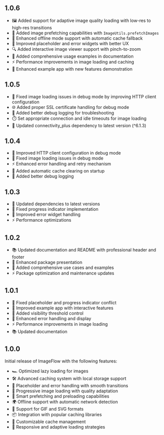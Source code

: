 ## 1.0.6

* 🖼️ Added support for adaptive image quality loading with low-res to high-res transitions
* 🔄 Added image prefetching capabilities with `ImageUtils.prefetchImages`
* 📱 Enhanced offline mode support with automatic cache fallback
* 💫 Improved placeholder and error widgets with better UX
* 🔍 Added interactive image viewer support with pinch-to-zoom
* 📝 Added comprehensive usage examples in documentation
* ⚡ Performance improvements in image loading and caching
* 🎨 Enhanced example app with new features demonstration

## 1.0.5

* 🔧 Fixed image loading issues in debug mode by improving HTTP client configuration
* 🌐 Added proper SSL certificate handling for debug mode
* 📝 Added better debug logging for troubleshooting
* ⏱️ Set appropriate connection and idle timeouts for image loading
* 🚀 Updated connectivity_plus dependency to latest version (^6.1.3)

## 1.0.4

* 🔧 Improved HTTP client configuration in debug mode
* 🐛 Fixed image loading issues in debug mode
* ⚡ Enhanced error handling and retry mechanism
* 🔄 Added automatic cache clearing on startup
* 📝 Added better debug logging

## 1.0.3

* 🔄 Updated dependencies to latest versions
* 🐛 Fixed progress indicator implementation
* 🎨 Improved error widget handling
* ⚡ Performance optimizations

## 1.0.2

* 📚 Updated documentation and README with professional header and footer
* 🎨 Enhanced package presentation
* 🔧 Added comprehensive use cases and examples
* ⚡ Package optimization and maintenance updates

## 1.0.1

* 🐛 Fixed placeholder and progress indicator conflict
* 🎨 Improved example app with interactive features
* 📱 Added visibility threshold control
* 🔄 Enhanced error handling and display
* ⚡ Performance improvements in image loading
* 📚 Updated documentation

## 1.0.0

Initial release of ImageFlow with the following features:

* 🏎️ Optimized lazy loading for images
* 🛠️ Advanced caching system with local storage support
* 🔄 Placeholder and error handling with smooth transitions
* 📱 Progressive image loading with quality adaptation
* 🚀 Smart prefetching and preloading capabilities
* 🌍 Offline support with automatic network detection
* 🎨 Support for GIF and SVG formats
* 📦 Integration with popular caching libraries
* 🔧 Customizable cache management
* 📱 Responsive and adaptive loading strategies
